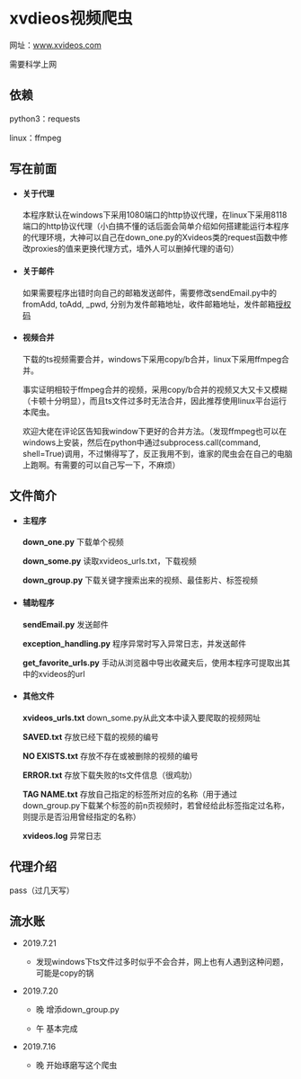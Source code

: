 # xvdieos视频爬虫

网址：www.xvideos.com

需要科学上网

## 依赖

python3：requests

linux：ffmpeg

## 写在前面

* #### 关于代理

  本程序默认在windows下采用1080端口的http协议代理，在linux下采用8118端口的http协议代理（小白搞不懂的话后面会简单介绍如何搭建能运行本程序的代理环境，大神可以自己在down_one.py的Xvideos类的request函数中修改proxies的值来更换代理方式，墙外人可以删掉代理的语句）

* #### 关于邮件

  如果需要程序出错时向自己的邮箱发送邮件，需要修改sendEmail.py中的fromAdd, toAdd, \_pwd, 分别为发件邮箱地址，收件邮箱地址，发件邮箱[授权码](https://jingyan.baidu.com/article/8ebacdf065a1f149f65cd5b5.html "网易邮箱如何设置授权码")

* #### 视频合并

  下载的ts视频需要合并，windows下采用copy/b合并，linux下采用ffmpeg合并。

  事实证明相较于ffmpeg合并的视频，采用copy/b合并的视频又大又卡又模糊（卡顿十分明显），而且ts文件过多时无法合并，因此推荐使用linux平台运行本爬虫。

  欢迎大佬在评论区告知我window下更好的合并方法。（发现ffmpeg也可以在windows上安装，然后在python中通过subprocess.call(command, shell=True)调用，不过懒得写了，反正我用不到，谁家的爬虫会在自己的电脑上跑啊。有需要的可以自己写一下，不麻烦）

## 文件简介

* #### 主程序

  **down_one.py** 下载单个视频

  **down_some.py**  读取xvideos_urls.txt，下载视频

  **down_group.py** 下载关键字搜索出来的视频、最佳影片、标签视频

* #### 辅助程序

  **sendEmail.py** 发送邮件

  **exception_handling.py** 程序异常时写入异常日志，并发送邮件

  **get_favorite_urls.py** 手动从浏览器中导出收藏夹后，使用本程序可提取出其中的xvideos的url

* #### 其他文件

  **xvideos_urls.txt** down_some.py从此文本中读入要爬取的视频网址

  **SAVED.txt** 存放已经下载的视频的编号

  **NO EXISTS.txt** 存放不存在或被删除的视频的编号

  **ERROR.txt**  存放下载失败的ts文件信息（很鸡肋）

  **TAG NAME.txt** 存放自己指定的标签所对应的名称（用于通过down_group.py下载某个标签的前n页视频时，若曾经给此标签指定过名称，则提示是否沿用曾经指定的名称）

  **xvideos.log**  异常日志

## 代理介绍

pass（过几天写）

## 流水账

* 2019.7.21
  * 发现windows下ts文件过多时似乎不会合并，网上也有人遇到这种问题，可能是copy的锅
* 2019.7.20 
  * 晚 增添down_group.py

  * 午 基本完成
* 2019.7.16 

  * 晚 开始琢磨写这个爬虫